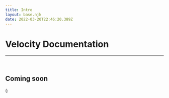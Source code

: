 ```yaml
---
title: Intro
layout: base.njk
date: 2022-03-20T22:46:20.389Z
---
```


# Velocity Documentation
---
<br />

## Coming soon

(: